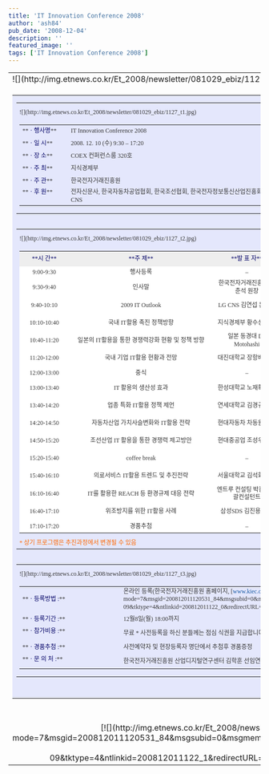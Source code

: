 ```yaml
---
title: 'IT Innovation Conference 2008'
author: 'ash84'
pub_date: '2008-12-04'
description: ''
featured_image: ''
tags: ['IT Innovation Conference 2008']
---
```



<table border="0" cellpadding="0" cellspacing="0" width="600">  
<tbody>  
<tr>  
<td>![](http://img.etnews.co.kr/Et_2008/newsletter/081029_ebiz/1127_top.jpg)</td></tr>  
<tr>  
<td align="middle">  
<table border="0" cellpadding="0" cellspacing="0" width="580">  
<tbody>  
<tr>  
<td align="middle" bgcolor="#e4e7fc">  
<table border="0" cellpadding="6" cellspacing="0" style="FONT-SIZE: 9pt; COLOR: #353535; LINE-HEIGHT: 130%; FONT-STYLE: normal; FONT-FAMILY: 돋움,돋움체" width="98%">  
<tbody>  
<tr>  
<td height="10"></td></tr>  
<tr>  
<td>![](http://img.etnews.co.kr/Et_2008/newsletter/081029_ebiz/1127_t1.jpg)</td></tr>  
<tr>  
<td>  
<table border="0" cellpadding="0" cellspacing="0" style="FONT-SIZE: 9pt; COLOR: #353535; LINE-HEIGHT: 130%; FONT-STYLE: normal; FONT-FAMILY: 돋움,돋움체" width="100%">  
<tbody>  
<tr>  
<td height="25" width="13%">**<font color="#000066">ㆍ행사명</font>**</td>  
<td width="87%">IT Innovation Conference 2008</td></tr>  
<tr>  
<td height="25">**<font color="#000066">ㆍ일 시</font>**</td>  
<td>2008. 12. 10 (수) 9:30 – 17:20</td></tr>  
<tr>  
<td height="25">**<font color="#000066">ㆍ장 소</font>**</td>  
<td>COEX 컨퍼런스룸 320호</td></tr>  
<tr>  
<td height="25">**<font color="#000066">ㆍ주 최</font>**</td>  
<td>지식경제부</td></tr>  
<tr>  
<td height="25">**<font color="#000066">ㆍ주 관</font>**</td>  
<td>한국전자거래진흥원</td></tr>  
<tr>  
<td height="35" valign="top">**<font color="#000066">ㆍ후 원</font>**</td>  
<td>전자신문사, 한국자동차공업협회, 한국조선협회, 한국전자정보통신산업진흥회, 전자거래협회, 한국경영정보학회, 삼성 SDS, LG-CNS</td></tr></tbody></table></td></tr></tbody></table></td></tr>  
<tr>  
<td align="middle" bgcolor="#e4e7fc">  
<table border="0" cellpadding="6" cellspacing="0" style="FONT-SIZE: 9pt; COLOR: #353535; LINE-HEIGHT: 130%; FONT-STYLE: normal; FONT-FAMILY: 돋움,돋움체" width="98%">  
<tbody>  
<tr>  
<td height="10"></td></tr>  
<tr>  
<td>![](http://img.etnews.co.kr/Et_2008/newsletter/081029_ebiz/1127_t2.jpg)</td></tr>  
<tr>  
<td>  
<table bgcolor="#cccccc" border="0" cellpadding="0" cellspacing="1" style="FONT-SIZE: 9pt; COLOR: #353535; LINE-HEIGHT: 130%; FONT-STYLE: normal; FONT-FAMILY: 돋움,돋움체" width="100%">  
<tbody>  
<tr>  
<td align="middle" bgcolor="#eeeeee" height="30" width="19%"><font color="#000066">**시 간**</font></td>  
<td align="middle" bgcolor="#eeeeee" width="55%"><font color="#000066">**주 제**</font></td>  
<td align="middle" bgcolor="#eeeeee" width="26%"><font color="#000066">**발 표 자**</font></td></tr>  
<tr>  
<td align="middle" bgcolor="#ffffff" height="25">9:00-9:30</td>  
<td align="middle" bgcolor="#ffffff">행사등록</td>  
<td align="middle" bgcolor="#ffffff">–</td></tr>  
<tr>  
<td align="middle" bgcolor="#ffffff" height="35">9:30-9:40</td>  
<td align="middle" bgcolor="#ffffff">인사말</td>  
<td align="middle" bgcolor="#ffffff">한국전자거래진흥원  
 김춘석 원장</td></tr>  
<tr>  
<td align="middle" bgcolor="#ffffff" height="35">9:40-10:10</td>  
<td align="middle" bgcolor="#ffffff">2009 IT Outlook</td>  
<td align="middle" bgcolor="#ffffff">LG CNS   
 김연섭 본부장</td></tr>  
<tr>  
<td align="middle" bgcolor="#ffffff" height="35">10:10-10:40</td>  
<td align="middle" bgcolor="#ffffff">국내 IT활용 촉진 정책방향</td>  
<td align="middle" bgcolor="#ffffff">지식경제부   
 황수성 과장</td></tr>  
<tr>  
<td align="middle" bgcolor="#ffffff" height="35">10:40-11:20</td>  
<td align="middle" bgcolor="#ffffff">일본의 IT활용을 통한 경쟁력강화 현황 및 정책 방향</td>  
<td align="middle" bgcolor="#ffffff">일본 동경대   
 Dr. Motohashi</td></tr>  
<tr>  
<td align="middle" bgcolor="#ffffff" height="35">11:20-12:00</td>  
<td align="middle" bgcolor="#ffffff">국내 기업 IT활용 현황과 전망</td>  
<td align="middle" bgcolor="#ffffff">대진대학교 장항배 교수</td></tr>  
<tr>  
<td align="middle" bgcolor="#ffffff" height="25">12:00-13:00</td>  
<td align="middle" bgcolor="#ffffff">중식</td>  
<td align="middle" bgcolor="#ffffff">–</td></tr>  
<tr>  
<td align="middle" bgcolor="#ffffff" height="35">13:00-13:40</td>  
<td align="middle" bgcolor="#ffffff">IT 활용의 생산성 효과</td>  
<td align="middle" bgcolor="#ffffff">한성대학교 노재확 교수</td></tr>  
<tr>  
<td align="middle" bgcolor="#ffffff" height="35">13:40-14:20</td>  
<td align="middle" bgcolor="#ffffff">업종 특화 IT활용 정책 제언</td>  
<td align="middle" bgcolor="#ffffff">연세대학교 김경규 교수</td></tr>  
<tr>  
<td align="middle" bgcolor="#ffffff" height="35">14:20-14:50</td>  
<td align="middle" bgcolor="#ffffff">자동차산업 가치사슬변화와 IT활용 전략</td>  
<td align="middle" bgcolor="#ffffff">현대자동차 차동원 부장</td></tr>  
<tr>  
<td align="middle" bgcolor="#ffffff" height="35">14:50-15:20</td>  
<td align="middle" bgcolor="#ffffff">조선산업 IT 활용을 통한 경쟁력 제고방안</td>  
<td align="middle" bgcolor="#ffffff">현대중공업 조성우 부장</td></tr>  
<tr>  
<td align="middle" bgcolor="#ffffff" height="35">15:20-15:40</td>  
<td align="middle" bgcolor="#ffffff">coffee break</td>  
<td align="middle" bgcolor="#ffffff">–</td></tr>  
<tr>  
<td align="middle" bgcolor="#ffffff" height="35">15:40-16:10</td>  
<td align="middle" bgcolor="#ffffff">의료서비스 IT활용 트렌드 및 추진전략</td>  
<td align="middle" bgcolor="#ffffff">서울대학교 김석화 교수</td></tr>  
<tr>  
<td align="middle" bgcolor="#ffffff" height="35">16:10-16:40</td>  
<td align="middle" bgcolor="#ffffff">IT를 활용한 REACH 등 환경규제 대응 전략</td>  
<td align="middle" bgcolor="#ffffff">엔트루 컨설팅   
 박흥일 총괄컨설턴트</td></tr>  
<tr>  
<td align="middle" bgcolor="#ffffff" height="35">16:40-17:10</td>  
<td align="middle" bgcolor="#ffffff">위조방지를 위한 IT활용 사례</td>  
<td align="middle" bgcolor="#ffffff">삼성SDS 김진용 단장</td></tr>  
<tr>  
<td align="middle" bgcolor="#ffffff" height="25">17:10-17:20</td>  
<td align="middle" bgcolor="#ffffff">경품추첨</td>  
<td align="middle" bgcolor="#ffffff">–</td></tr></tbody></table>  
<font color="#ff6600">* 상기 프로그램은 추진과정에서 변경될 수 있음</font></td></tr></tbody></table></td></tr>  
<tr>  
<td align="middle" bgcolor="#e4e7fc">  
<table border="0" cellpadding="6" cellspacing="0" style="FONT-SIZE: 9pt; COLOR: #353535; LINE-HEIGHT: 130%; FONT-STYLE: normal; FONT-FAMILY: 돋움,돋움체" width="98%">  
<tbody>  
<tr>  
<td height="10"></td></tr>  
<tr>  
<td>![](http://img.etnews.co.kr/Et_2008/newsletter/081029_ebiz/1127_t3.jpg)</td></tr>  
<tr>  
<td>  
<table border="0" cellpadding="0" cellspacing="0" style="FONT-SIZE: 9pt; COLOR: #353535; LINE-HEIGHT: 130%; FONT-STYLE: normal; FONT-FAMILY: 돋움,돋움체" width="100%">  
<tbody>  
<tr>  
<td height="28" width="15%">**<font color="#000066">ㆍ등록방법 :</font>**</td>  
<td width="85%">온라인 등록(한국전자거래진흥원 홈페이지, [<font color="#12559f" face="Verdana">www.kiec.or.kr</font>](http://response.etnews.co.kr/response/LinkManager.jsp?mode=7&msgid=200812011120531_84&msgsubid=0&msgmemid=0&userjoinkey=ash84&useremail=kall99@nate.com&username=%BE%C8%BC%BA%C7%F6&respStart=2008-12-01&respEnd=2008-12-09&tktype=4&ntlinkid=200812011122_0&redirectURL=http%3A%2F%2Fwww.kiec.or.kr%2F))</td></tr>  
<tr>  
<td height="28">**<font color="#000066">ㆍ등록기간 :</font>**</td>  
<td>12월8일(월) 18:00까지</td></tr>  
<tr>  
<td height="28" valign="top">**<font color="#000066">ㆍ참가비용 :</font>**</td>  
<td>무료  
 * 사전등록을 하신 분들께는 점심 식권을 지급합니다. (선착순 200명 제한)</td></tr>  
<tr>  
<td height="28">**<font color="#000066">ㆍ경품추첨 :</font>**</td>  
<td>사전예약자 및 현장등록자 명단에서 추첨후 경품증정</td></tr>  
<tr>  
<td height="28" valign="top">**<font color="#000066">ㆍ문 의 처 :</font>**</td>  
<td>한국전자거래진흥원 산업디지털연구센터 김학훈 선임연구원   
 (T. 528-5077, [<font color="#12559f" face="Verdana">hhkim@kiec.or.kr</font>](mailto:hhkim@kiec.or.kr))  
</td></tr></tbody></table></td></tr></tbody></table></td></tr>  
<tr>  
<td bgcolor="#e4e7fc"> </td></tr></tbody></table></td></tr>  
<tr>  
<td> </td></tr>  
<tr>  
<td align="middle">[![](http://img.etnews.co.kr/Et_2008/newsletter/081029_ebiz/1029_btn.jpg)](http://response.etnews.co.kr/response/LinkManager.jsp?mode=7&msgid=200812011120531_84&msgsubid=0&msgmemid=0&userjoinkey=ash84&useremail=kall99@nate.com&username=%BE%C8%BC%BA%C7%F6&respStart=2008-12-01&respEnd=2008-12-09&tktype=4&ntlinkid=200812011122_1&redirectURL=http%3A%2F%2Fwww.kiec.or.kr%2Fjsp%2Fopen%2Fevent_write.jsp%3Fregno%3D3%26eng_st%3D0)</td></tr></tbody></table>

